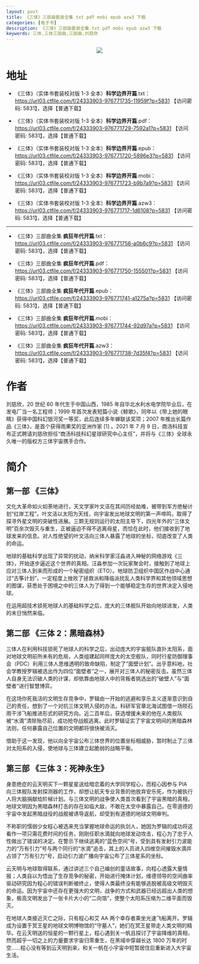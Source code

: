 ```yaml
---
layout: post
title: 《三体》三部曲套装全集 txt pdf mobi epub azw3 下载
categories: [电子书]
description: 《三体》三部曲套装全集 txt pdf mobi epub azw3 下载
keywords: 三体,三体三部曲,三部曲,刘慈欣
---
```


<div align="center"><img src="https://cdn.jsdelivr.net/gh/isanthree/blog-gallery/pic/three-body-from-1-to-3.jpg"/></div>

# 地址

- 《三体》（实体书套装校对版 1-3 全本）**科学边界开篇**.txt：<https://url03.ctfile.com/f/24333903-976771735-11959f?p=5831> 【访问密码: 5831】，选择【普通下载】

- 《三体》（实体书套装校对版 1-3 全本）**科学边界开篇**.pdf：<https://url03.ctfile.com/f/24333903-976771729-7592a1?p=5831> 【访问密码: 5831】，选择【普通下载】

- 《三体》（实体书套装校对版 1-3 全本）**科学边界开篇**.epub：<https://url03.ctfile.com/f/24333903-976771720-5896e3?p=5831> 【访问密码: 5831】，选择【普通下载】

- 《三体》（实体书套装校对版 1-3 全本）**科学边界开篇**.mobi：<https://url03.ctfile.com/f/24333903-976771723-b9b7a9?p=5831> 【访问密码: 5831】，选择【普通下载】

- 《三体》（实体书套装校对版 1-3 全本）**科学边界开篇**.azw3：<https://url03.ctfile.com/f/24333903-976771717-1d6108?p=5831> 【访问密码: 5831】，选择【普通下载】

---

- 《三体》三部曲全集 **疯狂年代开篇**.txt：<https://url03.ctfile.com/f/24333903-976771756-a0b6c9?p=5831> 【访问密码: 5831】，选择【普通下载】

- 《三体》三部曲全集 **疯狂年代开篇**.pdf：<https://url03.ctfile.com/f/24333903-976771750-155501?p=5831> 【访问密码: 5831】，选择【普通下载】

- 《三体》三部曲全集 **疯狂年代开篇**.epub：<https://url03.ctfile.com/f/24333903-976771741-a1275a?p=5831> 【访问密码: 5831】，选择【普通下载】

- 《三体》三部曲全集 **疯狂年代开篇**.mobi：<https://url03.ctfile.com/f/24333903-976771744-92d97a?p=5831> 【访问密码: 5831】，选择【普通下载】

- 《三体》三部曲全集 **疯狂年代开篇**.azw3：<https://url03.ctfile.com/f/24333903-976771738-7d35f4?p=5831> 【访问密码: 5831】，选择【普通下载】

# 作者

刘慈欣，20 世纪 60 年代生于中国山西，1985 年自华北水利水电学院毕业后，在发电厂当一名工程师；1999 年首次发表短篇小说《鲸歌》，同年以《带上她的眼睛》获得中国科幻银河奖一等奖，此后连续多年蝉联该奖项；2007 年推出长篇作品《三体》，是首个获得雨果奖的亚洲作家 [1] 。2021 年 7 月 9 日，商汤科技宣布正式聘请刘慈欣担任“商汤科技科幻星球研究中心主任”，并将与《三体》全球永久唯一的版权方三体宇宙携手合作。

# 简介

## 第一部 《三体》

文化大革命如火如荼地进行，天文学家叶文洁在其间历经劫难，被带到军方绝秘计划“红岸工程”。叶文洁以太阳为天线，向宇宙发出地球文明的第一声啼鸣，取得了探寻外星文明的突破性进展。三颗无规则运行的太阳主导下，四光年外的“三体文明”百余次毁灭与重生，正被逼迫不得不逃离母星，而恰在此时，他们接收到了地球发来的信息。对人性绝望的叶文洁向三体人暴露了地球的坐标，彻底改变了人类的命运。

地球的基础科学出现了异常的扰动，纳米科学家汪淼进入神秘的网络游戏《三体》，开始逐步逼近这个世界的真相。汪淼参加一次玩家聚会时，接触到了地球上应对三体人到来而形成的一个秘密组织（ETO）。地球防卫组织中国区作战中心通过“古筝计划”，一定程度上挫败了拯救派和降临派扰乱人类科学界和其他领域思想的图谋，获悉处于困境之中的三体人为了得到一个能够稳定生存的世界决定入侵地球。

在运用超技术锁死地球人的基础科学之后，庞大的三体舰队开始向地球进发，人类的末日悄然来临。

## 第二部 《三体 2：黑暗森林》

三体人在利用科技锁死了地球人的科学之后，出动庞大的宇宙舰队直扑太阳系，面对地球文明前所未有的危局，人类组建起同样庞大的太空舰队，同时行星防御理事会（PDC）利用三体人思维透明的致命缺陷，制定了“面壁计划”。出乎意料地，社会学教授罗辑被选出作为四位“面壁者”之一，展开对三体人的秘密反击。虽然三体人自身无法识破人类的计谋，却依靠由地球人中的背叛者挑选出的“破壁人”与“面壁者”进行智慧博弈。

在这场你死我活的文明生存竞争中，罗辑由一开始的逃避和享乐主义逐渐意识到自己的责任，想到了一个对抗三体文明入侵的办法。科研军官章北海试图借一场陨石雨干涉飞船推进形式的研究方向。近二百年后，获选增援未来的他在人类舰队被“水滴”清除殆尽前，成功抢夺战舰逃离。此时罗辑证实了宇宙文明间的黑暗森林法则，任何暴露自己位置的文明都将很快被消灭。

借助于这一发现，他以向全宇宙公布三体世界的位置坐标相威胁，暂时制止了三体对太阳系的入侵，使地球与三体建立起脆弱的战略平衡。

## 第三部 《三体 3：死神永生》

身患绝症的云天明买下一颗星星送给暗恋着的大学同学程心，而程心因参与 PIA 向三体舰队发射探测器的工作，却想让航天专业背景的他放弃安乐死，作为被执行人将大脑捐献给阶梯计划。与三体文明的战争使人类首次看到了宇宙黑暗的真相，地球文明因为黑暗森林打击的存在如临大敌，不敢在太空中暴露自己。在零道德的宇宙中发起黑暗战役的战舰被诱导返航，却受到有道德的地球文明审判。

不称职的懦弱少女程心被选来充当掌握地球命运的执剑人，她因为罗辑的成功将这看作一项只需花费时间的任务，刚刚任职水滴就向地球发动攻击，程心为了忠于人性做出了错误的决定。在警示下继续逃离的“蓝色空间”号，受到具有发射引力波能力的“万有引力”号与两个同行的“水滴”追击，其上的人员进入四维空间摧毁水滴并占领了“万有引力”号，启动引力波广播向宇宙公布了三体星系的坐标。

云天明与地球取得联系，通过讲述三个自己编创的童话故事，向程心透露大量情报；人类自以为悟出了生存竞争的秘密，开始进行掩体计划，维德领导的空间曲率驱动研究因为程心的错误判断被终止，使得人类最终没有能够逃脱被高级文明毁灭的命运。因为宇宙中还存在更强大的文明，战争的方式和武器已经远超出人类的想象，极高文明发出了一张卡片大小的“二向箔”，使整个太阳系压缩为二维平面而毁灭。

在地球人类接近灭亡之际，只有程心和艾 AA 两个幸存者乘坐光速飞船离开。罗辑成为设置于冥王星的地球文明博物馆的“守墓人”，她们在冥王星带走人类文明的精华。在云天明送的恒星的一颗行星上，程心遇到关一帆且探讨了宇宙降维的真相，然而超乎一切之上的力量要求宇宙归零重生，在黑域中穿越长达 1800 万年的时空……程心没有等到云天明到来，和关一帆在小宇宙中短暂居住后重新进入大宇宙生活。
